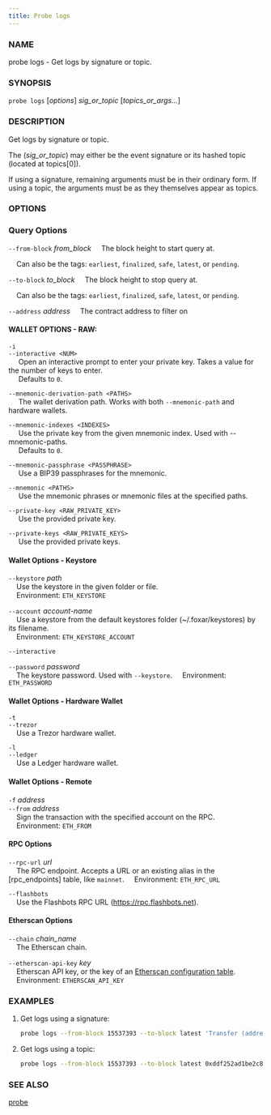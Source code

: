```yaml
---
title: Probe logs
---
```


### NAME

probe logs - Get logs by signature or topic.

### SYNOPSIS

`probe logs` [*options*] *sig_or_topic* [*topics_or_args...*]

### DESCRIPTION

Get logs by signature or topic.

The (*sig_or_topic*) may either be the event signature or its hashed topic (located at topics[0]).

If using a signature, remaining arguments must be in their ordinary form. If using a topic, the arguments must be as they themselves appear as topics.

### OPTIONS

### Query Options

`--from-block` *from_block*
&nbsp;&nbsp;&nbsp;&nbsp;The block height to start query at.

&nbsp;&nbsp;&nbsp;&nbsp;Can also be the tags: `earliest`, `finalized`, `safe`, `latest`, or `pending`.

`--to-block` *to_block*
&nbsp;&nbsp;&nbsp;&nbsp;The block height to stop query at.

&nbsp;&nbsp;&nbsp;&nbsp;Can also be the tags: `earliest`, `finalized`, `safe`, `latest`, or `pending`.

`--address` *address*
&nbsp;&nbsp;&nbsp;&nbsp;The contract address to filter on

#### WALLET OPTIONS - RAW:

`-i`  
`--interactive <NUM>`  
&nbsp;&nbsp;&nbsp;&nbsp; Open an interactive prompt to enter your private key. Takes a value for the number of keys to enter.  
&nbsp;&nbsp;&nbsp;&nbsp; Defaults to `0`.

`--mnemonic-derivation-path <PATHS>`  
&nbsp;&nbsp;&nbsp;&nbsp; The wallet derivation path. Works with both `--mnemonic-path` and hardware wallets.

`--mnemonic-indexes <INDEXES>`  
&nbsp;&nbsp;&nbsp;&nbsp; Use the private key from the given mnemonic index. Used with --mnemonic-paths.  
&nbsp;&nbsp;&nbsp;&nbsp; Defaults to `0`.

`--mnemonic-passphrase <PASSPHRASE>`  
&nbsp;&nbsp;&nbsp;&nbsp; Use a BIP39 passphrases for the mnemonic.

`--mnemonic <PATHS>`  
&nbsp;&nbsp;&nbsp;&nbsp; Use the mnemonic phrases or mnemonic files at the specified paths.

`--private-key <RAW_PRIVATE_KEY>`  
&nbsp;&nbsp;&nbsp;&nbsp; Use the provided private key.

`--private-keys <RAW_PRIVATE_KEYS>`  
&nbsp;&nbsp;&nbsp;&nbsp; Use the provided private keys.

#### Wallet Options - Keystore

`--keystore` *path*  
&nbsp;&nbsp;&nbsp;&nbsp;Use the keystore in the given folder or file.  
&nbsp;&nbsp;&nbsp;&nbsp;Environment: `ETH_KEYSTORE`

`--account` *account-name*  
&nbsp;&nbsp;&nbsp;&nbsp;Use a keystore from the default keystores folder (~/.foxar/keystores) by its filename.  
&nbsp;&nbsp;&nbsp;&nbsp;Environment: `ETH_KEYSTORE_ACCOUNT`

`--interactive`

`--password` *password*  
&nbsp;&nbsp;&nbsp;&nbsp;The keystore password. Used with `--keystore`.
&nbsp;&nbsp;&nbsp;&nbsp;Environment: `ETH_PASSWORD`

#### Wallet Options - Hardware Wallet

`-t`  
`--trezor`  
&nbsp;&nbsp;&nbsp;&nbsp;Use a Trezor hardware wallet.

`-l`  
`--ledger`  
&nbsp;&nbsp;&nbsp;&nbsp;Use a Ledger hardware wallet.

#### Wallet Options - Remote

`-f` *address*  
`--from` *address*  
&nbsp;&nbsp;&nbsp;&nbsp;Sign the transaction with the specified account on the RPC.  
&nbsp;&nbsp;&nbsp;&nbsp;Environment: `ETH_FROM`

#### RPC Options

`--rpc-url` *url*  
&nbsp;&nbsp;&nbsp;&nbsp;The RPC endpoint. Accepts a URL or an existing alias in the [rpc_endpoints] table, like `mainnet`.
&nbsp;&nbsp;&nbsp;&nbsp;Environment: `ETH_RPC_URL`

`--flashbots`  
&nbsp;&nbsp;&nbsp;&nbsp;Use the Flashbots RPC URL (https://rpc.flashbots.net).

#### Etherscan Options

`--chain` *chain_name*  
&nbsp;&nbsp;&nbsp;&nbsp;The Etherscan chain.

`--etherscan-api-key` *key*  
&nbsp;&nbsp;&nbsp;&nbsp;Etherscan API key, or the key of an [Etherscan configuration table](../config/etherscan#etherscan).  
&nbsp;&nbsp;&nbsp;&nbsp;Environment: `ETHERSCAN_API_KEY`

### EXAMPLES

1. Get logs using a signature:
   ```sh
   probe logs --from-block 15537393 --to-block latest 'Transfer (address indexed from, address indexed to, uint256 value)' 0x2e8ABfE042886E4938201101A63730D04F160A82
   ```
2. Get logs using a topic:
   ```sh
   probe logs --from-block 15537393 --to-block latest 0xddf252ad1be2c89b69c2b068fc378daa952ba7f163c4a11628f55a4df523b3ef 0x0000000000000000000000002e8abfe042886e4938201101a63730d04f160a82
   ```

### SEE ALSO

[probe](./probe.md)
